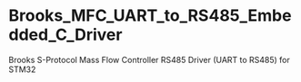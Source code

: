 # Brooks_MFC_UART_to_RS485_Embedded_C_Driver
Brooks S-Protocol Mass Flow Controller RS485 Driver (UART to RS485) for STM32
